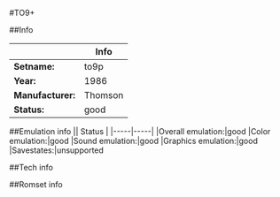#TO9+

##Info

||Info|
|-----|-----|
|**Setname:**|to9p
|**Year:**|1986
|**Manufacturer:**|Thomson
|**Status:**|good

##Emulation info
|| Status |
|-----|-----|
|Overall emulation:|good
|Color emulation:|good
|Sound emulation:|good
|Graphics emulation:|good
|Savestates:|unsupported

##Tech info

##Romset info

<!--- START OF EDITED COMMENT DO NOT TOUCH TEXT ABOVE-->
